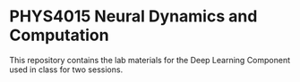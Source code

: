# PHYS4015 Neural Dynamics and Computation

This repository contains the lab materials for the Deep Learning Component used in class for two sessions. 

